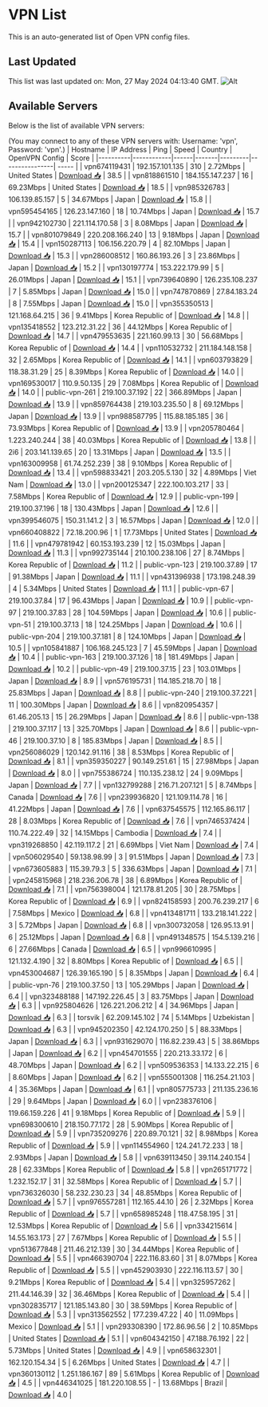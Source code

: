 # VPN List

This is an auto-generated list of Open VPN config files.

## Last Updated

This list was last updated on: Mon, 27 May 2024 04:13:40 GMT.
![Alt](https://repobeats.axiom.co/api/embed/186b98318ef1479477931607c1ad7d823f12451f.svg "Repobeats analytics image")

## Available Servers

Below is the list of available VPN servers:

(You may connect to any of these VPN servers with: Username: 'vpn', Password: 'vpn'.)
| Hostname | IP Address | Ping | Speed | Country | OpenVPN Config | Score |
|----------|------------|------|-------|---------|----------------| ----- |
| vpn674119431 | 192.157.101.135 | 310 | 2.72Mbps | United States | [Download 📥](./configs/server_0_US.ovpn) | 38.5 |
| vpn818861510 | 184.155.147.237 | 16 | 69.23Mbps | United States | [Download 📥](./configs/server_1_US.ovpn) | 18.5 |
| vpn985326783 | 106.139.85.157 | 5 | 34.67Mbps | Japan | [Download 📥](./configs/server_2_JP.ovpn) | 15.8 |
| vpn595454165 | 126.23.147.160 | 18 | 10.74Mbps | Japan | [Download 📥](./configs/server_3_JP.ovpn) | 15.7 |
| vpn942102730 | 221.114.170.58 | 3 | 8.08Mbps | Japan | [Download 📥](./configs/server_4_JP.ovpn) | 15.7 |
| vpn801079849 | 220.208.166.240 | 13 | 9.18Mbps | Japan | [Download 📥](./configs/server_5_JP.ovpn) | 15.4 |
| vpn150287113 | 106.156.220.79 | 4 | 82.10Mbps | Japan | [Download 📥](./configs/server_6_JP.ovpn) | 15.3 |
| vpn286008512 | 160.86.193.26 | 3 | 23.86Mbps | Japan | [Download 📥](./configs/server_7_JP.ovpn) | 15.2 |
| vpn130197774 | 153.222.179.99 | 5 | 26.01Mbps | Japan | [Download 📥](./configs/server_8_JP.ovpn) | 15.1 |
| vpn739640890 | 126.235.108.237 | 7 | 5.85Mbps | Japan | [Download 📥](./configs/server_9_JP.ovpn) | 15.0 |
| vpn747870869 | 27.84.183.24 | 8 | 7.55Mbps | Japan | [Download 📥](./configs/server_10_JP.ovpn) | 15.0 |
| vpn355350513 | 121.168.64.215 | 36 | 9.41Mbps | Korea Republic of | [Download 📥](./configs/server_11_KR.ovpn) | 14.8 |
| vpn135418552 | 123.212.31.22 | 36 | 44.12Mbps | Korea Republic of | [Download 📥](./configs/server_12_KR.ovpn) | 14.7 |
| vpn479553635 | 221.160.99.13 | 30 | 56.68Mbps | Korea Republic of | [Download 📥](./configs/server_13_KR.ovpn) | 14.4 |
| vpn110532732 | 211.184.148.158 | 32 | 2.65Mbps | Korea Republic of | [Download 📥](./configs/server_14_KR.ovpn) | 14.1 |
| vpn603793829 | 118.38.31.29 | 25 | 8.39Mbps | Korea Republic of | [Download 📥](./configs/server_15_KR.ovpn) | 14.0 |
| vpn169530017 | 110.9.50.135 | 29 | 7.08Mbps | Korea Republic of | [Download 📥](./configs/server_16_KR.ovpn) | 14.0 |
| public-vpn-261 | 219.100.37.192 | 22 | 366.89Mbps | Japan | [Download 📥](./configs/server_17_JP.ovpn) | 13.9 |
| vpn859764438 | 219.103.235.50 | 8 | 69.12Mbps | Japan | [Download 📥](./configs/server_18_JP.ovpn) | 13.9 |
| vpn988587795 | 115.88.185.185 | 36 | 73.93Mbps | Korea Republic of | [Download 📥](./configs/server_19_KR.ovpn) | 13.9 |
| vpn205780464 | 1.223.240.244 | 38 | 40.03Mbps | Korea Republic of | [Download 📥](./configs/server_20_KR.ovpn) | 13.8 |
| 2i6 | 203.141.139.65 | 20 | 13.31Mbps | Japan | [Download 📥](./configs/server_21_JP.ovpn) | 13.5 |
| vpn163009958 | 61.74.252.239 | 38 | 9.10Mbps | Korea Republic of | [Download 📥](./configs/server_22_KR.ovpn) | 13.4 |
| vpn598833421 | 203.205.5.130 | 32 | 4.89Mbps | Viet Nam | [Download 📥](./configs/server_23_VN.ovpn) | 13.0 |
| vpn200125347 | 222.100.103.217 | 33 | 7.58Mbps | Korea Republic of | [Download 📥](./configs/server_24_KR.ovpn) | 12.9 |
| public-vpn-199 | 219.100.37.196 | 18 | 130.43Mbps | Japan | [Download 📥](./configs/server_25_JP.ovpn) | 12.6 |
| vpn399546075 | 150.31.141.2 | 3 | 16.57Mbps | Japan | [Download 📥](./configs/server_26_JP.ovpn) | 12.0 |
| vpn660408822 | 72.18.200.96 | 1 | 17.73Mbps | United States | [Download 📥](./configs/server_27_US.ovpn) | 11.6 |
| vpn479781942 | 60.153.193.239 | 12 | 15.03Mbps | Japan | [Download 📥](./configs/server_28_JP.ovpn) | 11.3 |
| vpn992735144 | 210.100.238.106 | 27 | 8.74Mbps | Korea Republic of | [Download 📥](./configs/server_29_KR.ovpn) | 11.2 |
| public-vpn-123 | 219.100.37.89 | 17 | 91.38Mbps | Japan | [Download 📥](./configs/server_30_JP.ovpn) | 11.1 |
| vpn431396938 | 173.198.248.39 | 4 | 5.34Mbps | United States | [Download 📥](./configs/server_31_US.ovpn) | 11.1 |
| public-vpn-67 | 219.100.37.84 | 17 | 96.43Mbps | Japan | [Download 📥](./configs/server_32_JP.ovpn) | 10.9 |
| public-vpn-97 | 219.100.37.83 | 28 | 104.59Mbps | Japan | [Download 📥](./configs/server_33_JP.ovpn) | 10.6 |
| public-vpn-51 | 219.100.37.13 | 18 | 124.25Mbps | Japan | [Download 📥](./configs/server_34_JP.ovpn) | 10.6 |
| public-vpn-204 | 219.100.37.181 | 8 | 124.10Mbps | Japan | [Download 📥](./configs/server_35_JP.ovpn) | 10.5 |
| vpn105841887 | 106.168.245.123 | 7 | 45.59Mbps | Japan | [Download 📥](./configs/server_36_JP.ovpn) | 10.4 |
| public-vpn-163 | 219.100.37.126 | 18 | 181.49Mbps | Japan | [Download 📥](./configs/server_37_JP.ovpn) | 10.2 |
| public-vpn-49 | 219.100.37.15 | 23 | 103.01Mbps | Japan | [Download 📥](./configs/server_38_JP.ovpn) | 8.9 |
| vpn576195731 | 114.185.218.70 | 18 | 25.83Mbps | Japan | [Download 📥](./configs/server_39_JP.ovpn) | 8.8 |
| public-vpn-240 | 219.100.37.221 | 11 | 100.30Mbps | Japan | [Download 📥](./configs/server_40_JP.ovpn) | 8.6 |
| vpn820954357 | 61.46.205.13 | 15 | 26.29Mbps | Japan | [Download 📥](./configs/server_41_JP.ovpn) | 8.6 |
| public-vpn-138 | 219.100.37.117 | 13 | 325.70Mbps | Japan | [Download 📥](./configs/server_42_JP.ovpn) | 8.6 |
| public-vpn-46 | 219.100.37.10 | 8 | 185.83Mbps | Japan | [Download 📥](./configs/server_43_JP.ovpn) | 8.5 |
| vpn256086029 | 120.142.91.116 | 38 | 8.53Mbps | Korea Republic of | [Download 📥](./configs/server_44_KR.ovpn) | 8.1 |
| vpn359350227 | 90.149.251.61 | 15 | 27.98Mbps | Japan | [Download 📥](./configs/server_45_JP.ovpn) | 8.0 |
| vpn755386724 | 110.135.238.12 | 24 | 9.09Mbps | Japan | [Download 📥](./configs/server_46_JP.ovpn) | 7.7 |
| vpn132799288 | 216.71.207.121 | 5 | 8.74Mbps | Canada | [Download 📥](./configs/server_47_CA.ovpn) | 7.6 |
| vpn239936820 | 121.109.114.78 | 16 | 41.22Mbps | Japan | [Download 📥](./configs/server_48_JP.ovpn) | 7.6 |
| vpn637545575 | 112.165.86.117 | 28 | 8.03Mbps | Korea Republic of | [Download 📥](./configs/server_49_KR.ovpn) | 7.6 |
| vpn746537424 | 110.74.222.49 | 32 | 14.15Mbps | Cambodia | [Download 📥](./configs/server_50_KH.ovpn) | 7.4 |
| vpn319268850 | 42.119.117.2 | 21 | 6.69Mbps | Viet Nam | [Download 📥](./configs/server_51_VN.ovpn) | 7.4 |
| vpn506029540 | 59.138.98.99 | 3 | 91.51Mbps | Japan | [Download 📥](./configs/server_52_JP.ovpn) | 7.3 |
| vpn673605883 | 115.39.79.3 | 5 | 336.63Mbps | Japan | [Download 📥](./configs/server_53_JP.ovpn) | 7.1 |
| vpn245815968 | 218.236.206.78 | 38 | 6.89Mbps | Korea Republic of | [Download 📥](./configs/server_54_KR.ovpn) | 7.1 |
| vpn756398004 | 121.178.81.205 | 30 | 28.75Mbps | Korea Republic of | [Download 📥](./configs/server_55_KR.ovpn) | 6.9 |
| vpn824158593 | 200.76.239.217 | 6 | 7.58Mbps | Mexico | [Download 📥](./configs/server_56_MX.ovpn) | 6.8 |
| vpn413481711 | 133.218.141.222 | 3 | 5.72Mbps | Japan | [Download 📥](./configs/server_57_JP.ovpn) | 6.8 |
| vpn300732058 | 126.95.13.91 | 6 | 25.12Mbps | Japan | [Download 📥](./configs/server_58_JP.ovpn) | 6.8 |
| vpn491348575 | 154.5.139.216 | 6 | 27.66Mbps | Canada | [Download 📥](./configs/server_59_CA.ovpn) | 6.5 |
| vpn996610995 | 121.132.4.190 | 32 | 8.80Mbps | Korea Republic of | [Download 📥](./configs/server_60_KR.ovpn) | 6.5 |
| vpn453004687 | 126.39.165.190 | 5 | 8.35Mbps | Japan | [Download 📥](./configs/server_61_JP.ovpn) | 6.4 |
| public-vpn-76 | 219.100.37.50 | 13 | 105.29Mbps | Japan | [Download 📥](./configs/server_62_JP.ovpn) | 6.4 |
| vpn323488188 | 147.192.226.45 | 3 | 83.75Mbps | Japan | [Download 📥](./configs/server_63_JP.ovpn) | 6.3 |
| vpn925804626 | 126.221.206.212 | 4 | 34.96Mbps | Japan | [Download 📥](./configs/server_64_JP.ovpn) | 6.3 |
| torsvik | 62.209.145.102 | 74 | 5.14Mbps | Uzbekistan | [Download 📥](./configs/server_65_UZ.ovpn) | 6.3 |
| vpn945202350 | 42.124.170.250 | 5 | 88.33Mbps | Japan | [Download 📥](./configs/server_66_JP.ovpn) | 6.3 |
| vpn931629070 | 116.82.239.43 | 5 | 38.86Mbps | Japan | [Download 📥](./configs/server_67_JP.ovpn) | 6.2 |
| vpn454701555 | 220.213.33.172 | 6 | 48.70Mbps | Japan | [Download 📥](./configs/server_68_JP.ovpn) | 6.2 |
| vpn509536353 | 14.133.22.215 | 6 | 8.60Mbps | Japan | [Download 📥](./configs/server_69_JP.ovpn) | 6.2 |
| vpn555001308 | 116.254.21.103 | 4 | 35.36Mbps | Japan | [Download 📥](./configs/server_70_JP.ovpn) | 6.1 |
| vpn805775733 | 211.135.236.16 | 29 | 9.64Mbps | Japan | [Download 📥](./configs/server_71_JP.ovpn) | 6.0 |
| vpn238376106 | 119.66.159.226 | 41 | 9.18Mbps | Korea Republic of | [Download 📥](./configs/server_72_KR.ovpn) | 5.9 |
| vpn698300610 | 218.150.77.172 | 28 | 5.90Mbps | Korea Republic of | [Download 📥](./configs/server_73_KR.ovpn) | 5.9 |
| vpn735209276 | 220.89.70.121 | 32 | 8.98Mbps | Korea Republic of | [Download 📥](./configs/server_74_KR.ovpn) | 5.9 |
| vpn114554960 | 124.241.72.233 | 18 | 2.93Mbps | Japan | [Download 📥](./configs/server_75_JP.ovpn) | 5.8 |
| vpn639113450 | 39.114.240.154 | 28 | 62.33Mbps | Korea Republic of | [Download 📥](./configs/server_76_KR.ovpn) | 5.8 |
| vpn265171772 | 1.232.152.17 | 31 | 32.58Mbps | Korea Republic of | [Download 📥](./configs/server_77_KR.ovpn) | 5.7 |
| vpn736326030 | 58.232.230.23 | 34 | 48.85Mbps | Korea Republic of | [Download 📥](./configs/server_78_KR.ovpn) | 5.7 |
| vpn976557281 | 112.165.44.10 | 26 | 2.32Mbps | Korea Republic of | [Download 📥](./configs/server_79_KR.ovpn) | 5.7 |
| vpn658985248 | 118.47.58.195 | 31 | 12.53Mbps | Korea Republic of | [Download 📥](./configs/server_80_KR.ovpn) | 5.6 |
| vpn334215614 | 14.55.163.173 | 27 | 7.67Mbps | Korea Republic of | [Download 📥](./configs/server_81_KR.ovpn) | 5.5 |
| vpn513677848 | 211.46.212.139 | 30 | 34.44Mbps | Korea Republic of | [Download 📥](./configs/server_82_KR.ovpn) | 5.5 |
| vpn466390704 | 222.116.83.60 | 31 | 8.07Mbps | Korea Republic of | [Download 📥](./configs/server_83_KR.ovpn) | 5.5 |
| vpn452903930 | 222.116.113.57 | 30 | 9.21Mbps | Korea Republic of | [Download 📥](./configs/server_84_KR.ovpn) | 5.4 |
| vpn325957262 | 211.44.146.39 | 32 | 36.46Mbps | Korea Republic of | [Download 📥](./configs/server_85_KR.ovpn) | 5.4 |
| vpn302835717 | 121.185.143.80 | 30 | 38.59Mbps | Korea Republic of | [Download 📥](./configs/server_86_KR.ovpn) | 5.3 |
| vpn313562552 | 177.239.47.22 | 40 | 11.09Mbps | Mexico | [Download 📥](./configs/server_87_MX.ovpn) | 5.1 |
| vpn293308390 | 172.86.96.56 | 2 | 10.85Mbps | United States | [Download 📥](./configs/server_88_US.ovpn) | 5.1 |
| vpn604342150 | 47.188.76.192 | 22 | 5.73Mbps | United States | [Download 📥](./configs/server_89_US.ovpn) | 4.9 |
| vpn658632301 | 162.120.154.34 | 5 | 6.26Mbps | United States | [Download 📥](./configs/server_90_US.ovpn) | 4.7 |
| vpn360130112 | 1.251.186.167 | 89 | 5.61Mbps | Korea Republic of | [Download 📥](./configs/server_91_KR.ovpn) | 4.5 |
| vpn446341025 | 181.220.108.55 | - | 13.68Mbps | Brazil | [Download 📥](./configs/server_92_BR.ovpn) | 4.0 |
